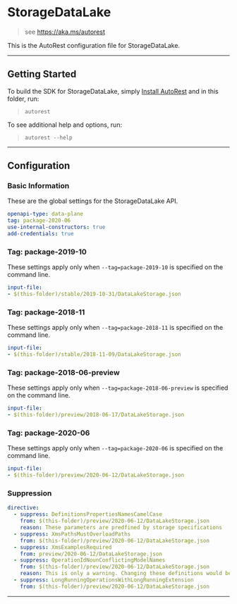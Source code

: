 # StorageDataLake

> see https://aka.ms/autorest

This is the AutoRest configuration file for StorageDataLake.


---
## Getting Started
To build the SDK for StorageDataLake, simply [Install AutoRest](https://aka.ms/autorest/install) and in this folder, run:

> `autorest`

To see additional help and options, run:

> `autorest --help`
---

## Configuration



### Basic Information
These are the global settings for the StorageDataLake API.

``` yaml
openapi-type: data-plane
tag: package-2020-06
use-internal-constructors: true
add-credentials: true
```


### Tag: package-2019-10

These settings apply only when `--tag=package-2019-10` is specified on the command line.

``` yaml $(tag) == 'package-2019-10'
input-file:
- $(this-folder)/stable/2019-10-31/DataLakeStorage.json
```

### Tag: package-2018-11

These settings apply only when `--tag=package-2018-11` is specified on the command line.

``` yaml $(tag) == 'package-2018-11'
input-file:
- $(this-folder)/stable/2018-11-09/DataLakeStorage.json
```

### Tag: package-2018-06-preview

These settings apply only when `--tag=package-2018-06-preview` is specified on the command line.

``` yaml $(tag) == 'package-2018-06-preview'
input-file:
- $(this-folder)/preview/2018-06-17/DataLakeStorage.json
```

### Tag: package-2020-06

These settings apply only when `--tag=package-2020-06` is specified on the command line.

``` yaml $(tag) == 'package-2020-06'
input-file:
- $(this-folder)/preview/2020-06-12/DataLakeStorage.json
```

### Suppression
``` yaml
directive:
  - suppress: DefinitionsPropertiesNamesCamelCase
    from: $(this-folder)/preview/2020-06-12/DataLakeStorage.json
    reason: These parameters are predfined by storage specifications 
  - suppress: XmsPathsMustOverloadPaths
    from: $(this-folder)/preview/2020-06-12/DataLakeStorage.json
  - suppress: XmsExamplesRequired
    from: preview/2020-06-12/DataLakeStorage.json
  - suppress: OperationIdNounConflictingModelNames
    from: $(this-folder)/preview/2020-06-12/DataLakeStorage.json
    reason: This is only a warning. Changing these definitions would be a massive breaking change to our clients
  - suppress: LongRunningOperationsWithLongRunningExtension
    from: $(this-folder)/preview/2020-06-12/DataLakeStorage.json
```
---
